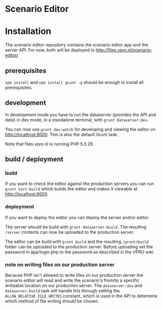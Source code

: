 # Scenario Editor


# Installation
The scenario editor repository contains the scenario editor app and the server API. 
For now, both will be deployed to http://files.vpro.nl/scenario-editor/

## prerequisites
`npm install` and `npm install grunt -g` should be enough to install all prerequisites. 

## development
In development mode you have to run the dataserver (provides the API and data) in dev
mode, in a standalone terminal, with `grunt dataserver:dev`.

You can now use `grunt dev:watch` for developing and viewing the editor on
[http://localhost:8000](http://localhost:8000). This is also the default
Grunt task.

Note that files.vpro.nl is running PHP 5.3.29.

## build / deployment

### build
If you want to check the editor against the production servers you can run
`grunt test:build` which builds the editor and makes it viewable at 
[http://localhost:8000](http://localhost:8000)

### deployment
If you want to deploy the editor you can deploy the server and/or editor.

The server should be build with `grunt dataserver:build`. The resulting
`/server` contents can now be uploaded to the production server.
 
The editor can be build with `grunt build` and the resulting `/grunt/build`
folder can be uploaded to the production server. Before uploading set the password in app/login.php to the password as described in the VPRO wiki

### note on writing files on our production server
Because PHP isn't allowed to write files on our production server the
scenario editor will read and write the scenario's from/to a specific writeable
location on our production server. The `dataserver:dev` and 
`dataserver:build` task will handle this through setting the `ALLOW_RELATIVE_FILE_WRITES`
constant, which is used in the API to determine which method of file
writing should be chosen.